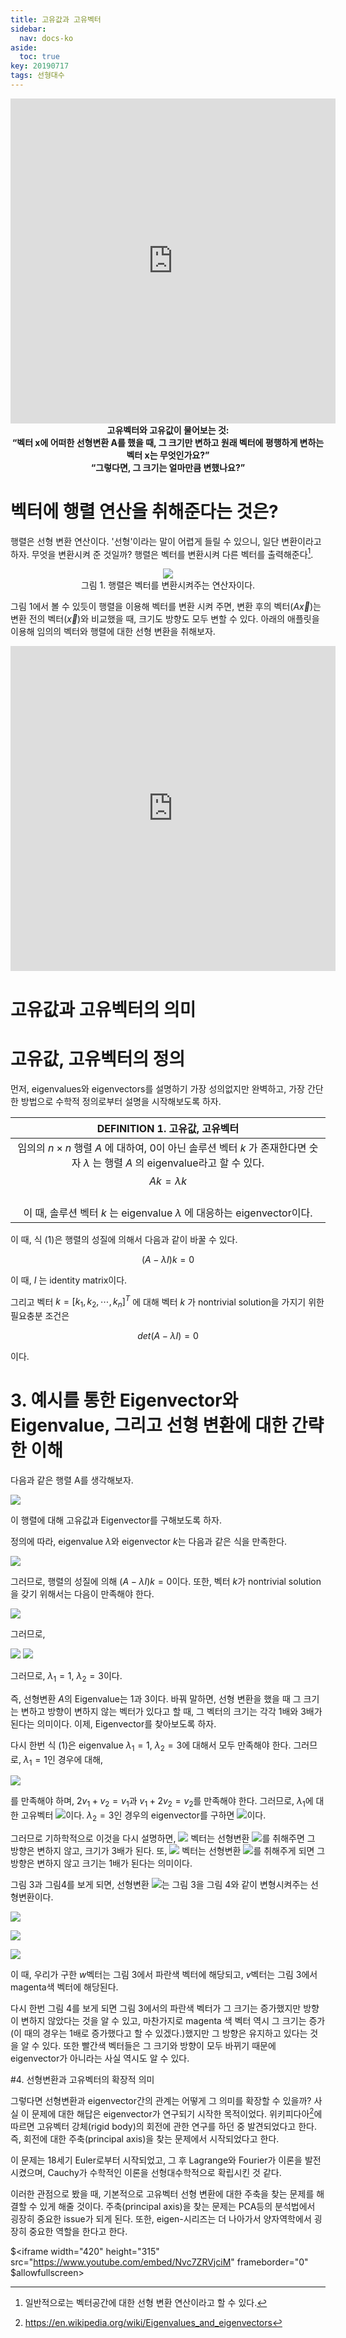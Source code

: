 ```yaml
---
title: 고유값과 고유벡터
sidebar:
  nav: docs-ko
aside:
  toc: true
key: 20190717
tags: 선형대수
---
```



<p align="center"><iframe  src="https://angeloyeo.github.io/p5/2019-07-17-preview_eigshow/" width="520" height = "520" frameborder="0"></iframe>
<br>
<b>
고유벡터와 고유값이 물어보는 것:
<br>
“벡터 x에 어떠한 선형변환 A를 했을 때, 그 크기만 변하고 원래 벡터에 평행하게 변하는 벡터 x는 무엇인가요?”
<br>
“그렇다면, 그 크기는 얼마만큼 변했나요?”
</b>
</p>


# 벡터에 행렬 연산을 취해준다는 것은?

행렬은 선형 변환 연산이다. '선형'이라는 말이 어렵게 들릴 수 있으니, 일단 변환이라고 하자. 무엇을 변환시켜 준 것일까? 행렬은 벡터를 변환시켜 다른 벡터를 출력해준다[^1].

<p align = "center">
<img src = "https://raw.githubusercontent.com/angeloyeo/angeloyeo.github.io/master/pics/eigen_vector_values/pic1.png">
<br>
그림 1. 행렬은 벡터를 변환시켜주는 연산자이다.
</p>

그림 1에서 볼 수 있듯이 행렬을 이용해 벡터를 변환 시켜 주면, 변환 후의 벡터($A\vec{x}$)는 변환 전의 벡터($\vec{x}$)와 비교했을 때, 크기도 방향도 모두 변할 수 있다. 아래의 애플릿을 이용해 임의의 벡터와 행렬에 대한 선형 변환을 취해보자.

<p align="center">
<iframe  src="https://angeloyeo.github.io/p5/2019-07-17-eig_applet1/" width="520" height = "520" frameborder="0"></iframe>
</p>

# 고유값과 고유벡터의 의미



# 고유값, 고유벡터의 정의

먼저, eigenvalues와 eigenvectors를 설명하기 가장 성의없지만 완벽하고, 가장 간단한 방법으로 수학적 정의로부터 설명을 시작해보도록 하자.


| DEFINITION 1. 고유값, 고유벡터 |
| --------- |
| <center>임의의 $n\times n$ 행렬 $A$ 에 대하여, 0이 아닌 솔루션 벡터 $k$ 가 존재한다면 숫자 $\lambda$ 는 행렬 $A$ 의 eigenvalue라고 할 수 있다.<br>$$Ak=\lambda k$$<br>이 때, 솔루션 벡터 $k$ 는 eigenvalue $\lambda$ 에 대응하는 eigenvector이다.</center>|


이 때, 식 (1)은 행렬의 성질에 의해서 다음과 같이 바꿀 수 있다.

$$(A-\lambda I)k=0$$

이 때, $I$ 는 identity matrix이다.

그리고 벡터 $k=[k_1,k_2,\cdots,k_n]^T$ 에 대해 벡터 $k$ 가 nontrivial solution을 가지기 위한 필요충분 조건은 

$$det(A-\lambda I)=0$$

이다.

# 3. 예시를 통한 Eigenvector와 Eigenvalue, 그리고 선형 변환에 대한 간략한 이해

다음과 같은 행렬 A를 생각해보자.



![](https://wikidocs.net/images/page/4050/20160201_114243.png)



이 행렬에 대해 고유값과 Eigenvector를 구해보도록 하자.

정의에 따라, eigenvalue $\lambda$와 eigenvector $k$는 다음과 같은 식을 만족한다.

<img src="http://bit.ly/1QRAN6t">

그러므로, 행렬의 성질에 의해 $(A-\lambda I)k=0$이다. 또한, 벡터 $k$가 nontrivial solution을 갖기 위해서는 다음이 만족해야 한다. 

<img src="http://bit.ly/1VAuYcN">

그러므로,


<img src="http://bit.ly/1QRAXLb">

<img src="http://bit.ly/1QRB2hV">



그러므로, $\lambda_1=1$, $\lambda_2=3$이다.

즉, 선형변환 $A$의 Eigenvalue는 1과 3이다. 바꿔 말하면, 선형 변환을 했을 때 그 크기는 변하고 방향이 변하지 않는 벡터가 있다고 할 때, 그 벡터의 크기는 각각 1배와 3배가 된다는 의미이다. 이제, Eigenvector를 찾아보도록 하자.

 다시 한번 식 (1)은 eigenvalue $\lambda_1=1$, $\lambda_2=3$에 대해서 모두 만족해야 한다. 그러므로, $\lambda_1=1$인 경우에 대해,


<img src="http://bit.ly/1VAvnMx">



를 만족해야 하며, $2v_1+v_2=v_1$과 $v_1+2v_2=v_2$를 만족해야 한다. 그러므로, $\lambda_1$에 대한 고유벡터 <img src="http://bit.ly/1QRBk8s">이다. $\lambda_2=3$인 경우의 eigenvector를 구하면 <img src="http://bit.ly/1QRBm00">이다.

 그러므로 기하학적으로 이것을 다시 설명하면, <img src="http://bit.ly/1VAvHL5"> 벡터는 선형변환 <img src="http://bit.ly/1QRBuwB">를 취해주면 그 방향은 변하지 않고, 크기가 3배가 된다. 또, <img src="http://bit.ly/1VAvR5h"> 벡터는 선형변환 <img src="http://bit.ly/1QRBuwB">를 취해주게 되면 그 방향은 변하지 않고 크기는 1배가 된다는 의미이다.

 그림 3과 그림4를 보게 되면, 선형변환 <img src="http://bit.ly/1QRBuwB">는 그림 3을 그림 4와 같이 변형시켜주는 선형변환이다. 


![](https://wikidocs.net/images/page/4050/20160201_113644.png)

![](https://wikidocs.net/images/page/4050/20160201_113713.png)

![](https://upload.wikimedia.org/wikipedia/commons/0/06/Eigenvectors.gif)


이 때, 우리가 구한 $w$벡터는 그림 3에서 파란색 벡터에 해당되고, $v$벡터는 그림 3에서 magenta색 벡터에 해당된다. 

다시 한번 그림 4를 보게 되면 그림 3에서의 파란색 벡터가 그 크기는 증가했지만 방향이 변하지 않았다는 것을 알 수 있고, 마찬가지로 magenta 색 벡터 역시 그 크기는 증가(이 때의 경우는 1배로 증가했다고 할 수 있겠다.)했지만 그 방향은 유지하고 있다는 것을 알 수 있다. 또한 빨간색 벡터들은 그 크기와 방향이 모두 바뀌기 때문에 eigenvector가 아니라는 사실 역시도 알 수 있다.

#4. 선형변환과 고유벡터의 확장적 의미

그렇다면 선형변환과 eigenvector간의 관계는 어떻게 그 의미를 확장할 수 있을까? 사실 이 문제에 대한 해답은 eigenvector가 연구되기 시작한 목적이었다. 위키피다아[^2]에 따르면 고유벡터 강체(rigid body)의 회전에 관한 연구를 하던 중 발견되었다고 한다. 즉, 회전에 대한 주축(principal axis)을 찾는 문제에서 시작되었다고 한다. 

이 문제는 18세기 Euler로부터 시작되었고, 그 후 Lagrange와 Fourier가 이론을 발전시켰으며, Cauchy가 수학적인 이론을 선형대수학적으로 확립시킨 것 같다. 

이러한 관점으로 봤을 때, 기본적으로 고유벡터 선형 변환에 대한 주축을 찾는 문제를 해결할 수 있게 해줄 것이다. 주축(principal axis)을 찾는 문제는 PCA등의 분석법에서 굉장히 중요한 issue가 되게 된다.  또한, eigen-시리즈는 더 나아가서 양자역학에서 굉장히 중요한 역할을 한다고 한다.

$<iframe width="420" height="315" src="https://www.youtube.com/embed/Nvc7ZRVjciM" frameborder="0" $allowfullscreen></iframe>

[^1]: 일반적으로는 벡터공간에 대한 선형 변환 연산이라고 할 수 있다.

[^2]: https://en.wikipedia.org/wiki/Eigenvalues_and_eigenvectors
